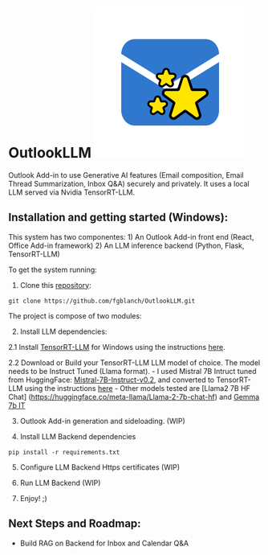 # OutlookLLM ![https://github.com/fgblanch/OutlookLLM/OutlookLLM Add-in/assets/OutlookLLM.png](https://github.com/fgblanch/OutlookLLM/blob/8098168d39ec212007afc4500b0826f054179027/OutlookLLM%20Add-in/assets/OutlookLLM.png) 
Outlook Add-in to use Generative AI features (Email composition, Email Thread Summarization, Inbox Q&amp;A) securely and privately. It uses a local LLM served via Nvidia TensorRT-LLM. 

## Installation and getting started (Windows):

This system has two componentes: 1) An Outlook Add-in front end (React, Office Add-in framework) 2) An LLM inference backend (Python, Flask, TensorRT-LLM)

To get the system running:

1. Clone this [repository](https://github.com/fgblanch/OutlookLLM.git): 
```
git clone https://github.com/fgblanch/OutlookLLM.git
```

The project is compose of two modules:

2. Install LLM dependencies:

  2.1 Install [TensorRT-LLM](https://github.com/NVIDIA/TensorRT-LLM/) for Windows using the instructions [here](https://github.com/NVIDIA/TensorRT-LLM/blob/release/0.5.0/windows/README.md).

  2.2 Download or Build your TensorRT-LLM LLM model of choice. The model needs to be Instruct Tuned (Llama format).
     - I used Mistral 7B Intruct tuned from HuggingFace: [Mistral-7B-Instruct-v0.2](https://huggingface.co/mistralai/Mistral-7B-Instruct-v0.2), and converted to TensorRT-LLM using the instructions [here](https://github.com/NVIDIA/TensorRT-LLM/tree/3c373ebc5b5caf7e41198125131a153f3df08f09/examples/llama)
     - Other models tested are [Llama2 7B HF Chat] (https://huggingface.co/meta-llama/Llama-2-7b-chat-hf) and [Gemma 7b IT](https://huggingface.co/google/gemma-7b-it)

3. Outlook Add-in generation and sideloading.
(WIP)

4. Install LLM Backend dependencies
```
pip install -r requirements.txt
```

5. Configure LLM Backend Https certificates
(WIP)

7. Run LLM Backend
(WIP)

8. Enjoy! ;)

## Next Steps and Roadmap:
- Build RAG on Backend for Inbox and Calendar Q&A
